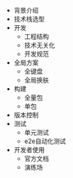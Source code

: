 - 背景介绍
- 技术栈选型
- 开发
	- 工程结构
	- 技术无关化
	- 开发规范
- 全局方案
	- 全键盘
	- 全局换肤
- 构建
	- 全量包
	- 单包
- 版本控制
- 测试
	- 单元测试
	- e2e自动化测试
- 开发者使用
	- 官方文档
	- 演练场